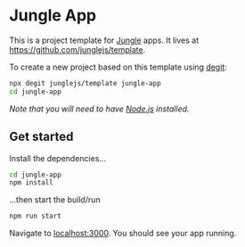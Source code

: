 # Jungle App

This is a project template for [Jungle](https://junglejs.org) apps. It lives at https://github.com/junglejs/template.

To create a new project based on this template using [degit](https://github.com/Rich-Harris/degit):

```bash
npx degit junglejs/template jungle-app
cd jungle-app
```

*Note that you will need to have [Node.js](https://nodejs.org) installed.*


## Get started

Install the dependencies...

```bash
cd jungle-app
npm install
```

...then start the build/run

```bash
npm run start
```

Navigate to [localhost:3000](http://localhost:3000). You should see your app running.
